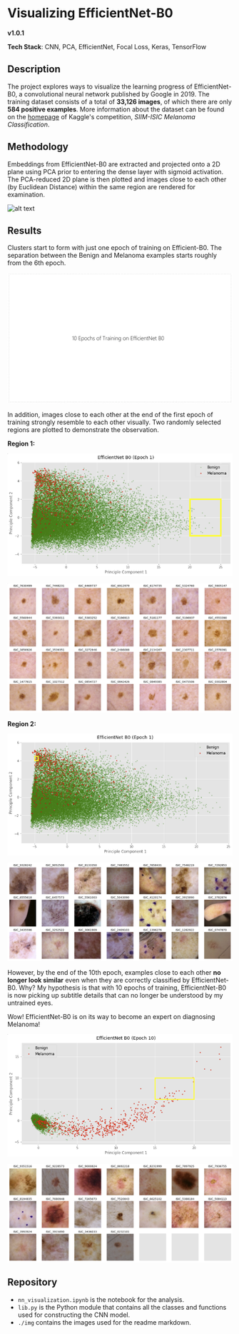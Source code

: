 # Visualizing EfficientNet-B0 
**v1.0.1**

**Tech Stack**: CNN, PCA, EfficientNet, Focal Loss, Keras, TensorFlow

## Description
The project explores ways to visualize the learning progress of EfficientNet-B0, a convolutional neural network published by Google in 2019. The training dataset consists of a total of **33,126 images**, of which there are only **584 positive examples**. More information about the dataset can be found on the  [homepage](https://www.kaggle.com/c/siim-isic-melanoma-classification/overview) of Kaggle's competition, *SIIM-ISIC Melanoma Classification*.

## Methodology

Embeddings from EfficientNet-B0 are extracted and projected onto a 2D plane using PCA prior to entering the dense layer with sigmoid activation. The PCA-reduced 2D plane is then plotted and images close to each other (by Euclidean Distance) within the same region are rendered for examination. 

![alt text](https://yintrigue.com/ds_port/melanoma/_img/pca.jpg)

## Results

Clusters start to form with just one epoch of training on Efficient-B0. The separation between the Benign and Melanoma examples starts roughly from the 6th epoch.

<img src="./img/efficientnet_b0_learning.gif"/>

In addition, images close to each other at the end of the first epoch of training strongly resemble to each other visually. Two randomly selected regions are plotted to demonstrate the observation.

**Region 1:**

![results_1](./img/results_1.png)

![results_1](./img/results_2.png)

**Region 2:**

![results_3](./img/results_3.png)

![results_4](./img/results_4.png)

However, by the end of the 10th epoch, examples close to each other **no longer look similar** even when they are correctly classified by EfficientNet-B0. Why? My hypothesis is that with 10 epochs of training, EfficientNet-B0 is now picking up subtitle details that can no longer be understood by my untrained eyes. 

Wow! EfficientNet-B0 is on its way to become an expert on diagnosing Melanoma!

![results_5](./img/results_5.png)

![results_6](./img/results_6.png)

## Repository 

- `nn_visualization.ipynb` is the notebook for the analysis.
- `lib.py` is the Python module that contains all the classes and functions used for constructing the CNN model.
- `./img` contains the images used for the readme markdown.  

